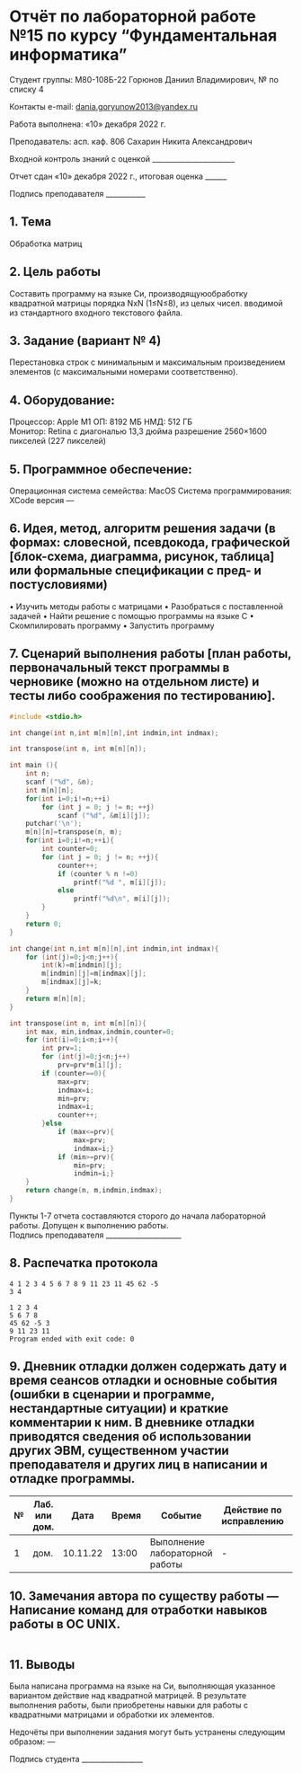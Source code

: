 # Отчёт по лабораторной работе №15 по курсу “Фундаментальная информатика”

Студент группы: М80-108Б-22 Горюнов Даниил Владимирович, № по списку 4 

Контакты e-mail: dania.goryunow2013@yandex.ru

Работа выполнена: «10» декабря 2022 г.

Преподаватель: асп. каф. 806 Сахарин Никита Александрович

Входной контроль знаний с оценкой _______________________

Отчет сдан «10» декабря 2022 г., итоговая оценка ______

Подпись преподавателя ___________


## 1. Тема
Обработка матриц
## 2. Цель работы
Составить программу на языке Си, производящуюобработку квадратной матрицы порядка NxN (1≤N≤8), из целых чисел. вводимой из стандартного входного текстового файла.
## 3. Задание (вариант № 4)
Перестановка строк с минимальным и максимальным произведением элементов (с максимальными номерами
соответственно).
## 4. Оборудование:
Процессор: Apple M1
ОП: 8192 МБ
НМД: 512 ГБ  
Монитор: Retina c диагональю 13,3 дюйма разрешение 2560×1600 пикселей (227 пикселей)
## 5. Программное обеспечение:
Операционная система семейства: MacOS 
Система программирования: XCode версия — 
## 6. Идея, метод, алгоритм решения задачи (в формах: словесной, псевдокода, графической [блок-схема, диаграмма, рисунок, таблица] или формальные спецификации с пред- и постусловиями)
• Изучить методы работы с матрицами
• Разобраться с поставленной задачей
• Найти решение с помощью программы на языке С
•	Скомпилировать программу
•	Запустить программу
## 7. Сценарий выполнения работы [план работы, первоначальный текст программы в черновике (можно на отдельном листе) и тесты либо соображения по тестированию]. 
```c:/Lab-15/main.c
#include <stdio.h>

int change(int n,int m[n][n],int indmin,int indmax);

int transpose(int n, int m[n][n]);

int main (){
    int n;
    scanf ("%d", &n);
    int m[n][n];
    for(int i=0;i!=n;++i)
        for (int j = 0; j != n; ++j)
            scanf ("%d", &m[i][j]);
    putchar('\n');
    m[n][n]=transpose(n, m);
    for(int i=0;i!=n;++i){
        int counter=0;
        for (int j = 0; j != n; ++j){
            counter++;
            if (counter % n !=0)
                printf("%d ", m[i][j]);
            else
                printf("%d\n", m[i][j]);
        }
    }
    return 0;
}

int change(int n,int m[n][n],int indmin,int indmax){
    for (int(j)=0;j<n;j++){
        int(k)=m[indmin][j];
        m[indmin][j]=m[indmax][j];
        m[indmax][j]=k;
    }
    return m[n][n];
}

int transpose(int n, int m[n][n]){
    int max, min,indmax,indmin,counter=0;
    for (int(i)=0;i<n;i++){
        int prv=1;
        for (int(j)=0;j<n;j++)
            prv=prv*m[i][j];
        if (counter==0){
            max=prv;
            indmax=i;
            min=prv;
            indmax=i;
            counter++;
        }else
            if (max<=prv){
                max=prv;
                indmax=i;}
            if (min>=prv){
                min=prv;
                indmin=i;}
    }
    return change(n, m,indmin,indmax);
}
```
Пункты 1-7 отчета составляются сторого до начала лабораторной работы.
Допущен к выполнению работы.  
Подпись преподавателя _____________________
## 8. Распечатка протокола 
```
4 1 2 3 4 5 6 7 8 9 11 23 11 45 62 -5
3 4 

1 2 3 4
5 6 7 8
45 62 -5 3
9 11 23 11
Program ended with exit code: 0
```
## 9. Дневник отладки должен содержать дату и время сеансов отладки и основные события (ошибки в сценарии и программе, нестандартные ситуации) и краткие комментарии к ним. В дневнике отладки приводятся сведения об использовании других ЭВМ, существенном участии преподавателя и других лиц в написании и отладке программы.

| № |  Лаб. или дом. | Дата | Время | Событие | Действие по исправлению | Примечание |
| ------ | ------ | ------ | ------ | ------ | ------ | ------ |
| 1 | дом. | 10.11.22 | 13:00 | Выполнение лабораторной работы | - | - |
## 10. Замечания автора по существу работы — Написание команд для отработки навыков работы в ОС UNIX.
```

```
## 11. Выводы
Была написана программа на языке на Си, выполняющая указанное вариантом действие над квадратной матрицей. В результате выполнения работы, были приобретены навыки для работы с квадратными матрицами и обработки их элементов.

Недочёты при выполнении задания могут быть устранены следующим образом: —

Подпись студента _________________


